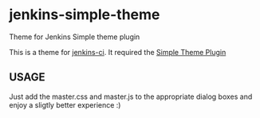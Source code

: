 jenkins-simple-theme
====================

Theme for Jenkins Simple theme plugin

This is a theme for [jenkins-ci](http://jenkins-ci.org/).
It required the [Simple Theme Plugin](https://wiki.jenkins-ci.org/display/JENKINS/Simple+Theme+Plugin)

## USAGE

Just add the master.css and master.js to the appropriate dialog boxes and enjoy a sligtly better experience :)
